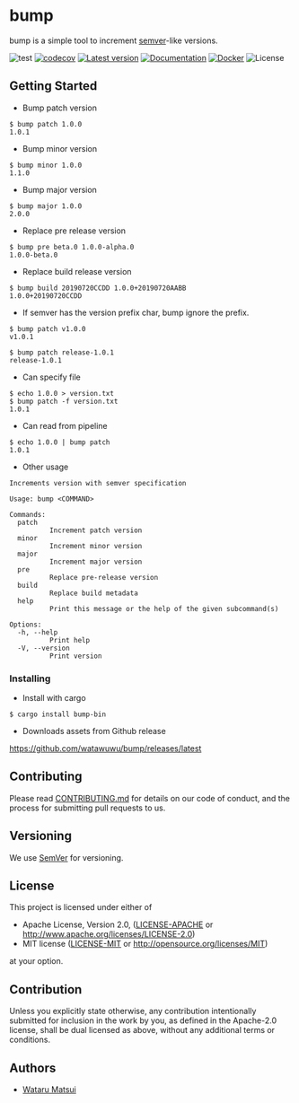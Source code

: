 # bump

bump is a simple tool to increment [semver](https://semver.org/)-like versions.

![test](https://github.com/watawuwu/bump/workflows/Test/badge.svg?branch=master)
[![codecov](https://codecov.io/gh/watawuwu/bump/branch/master/graph/badge.svg)](https://codecov.io/gh/watawuwu/bump)
[![Latest version](https://img.shields.io/crates/v/bump-bin.svg)](https://crates.io/crates/bump-bin)
[![Documentation](https://docs.rs/bump-bin/badge.svg)](https://docs.rs/crate/bump-bin)
[![Docker](https://img.shields.io/docker/pulls/watawuwu/bump)](https://hub.docker.com/repository/docker/watawuwu/bump/)
![License](https://img.shields.io/crates/l/bump-bin.svg)

## Getting Started

- Bump patch version

```
$ bump patch 1.0.0
1.0.1
```

- Bump minor version

```
$ bump minor 1.0.0
1.1.0
```

- Bump major version

```
$ bump major 1.0.0
2.0.0
```

- Replace pre release version

```
$ bump pre beta.0 1.0.0-alpha.0
1.0.0-beta.0
```

- Replace build release version

```
$ bump build 20190720CCDD 1.0.0+20190720AABB
1.0.0+20190720CCDD
```

- If semver has the version prefix char, bump ignore the prefix.

```
$ bump patch v1.0.0
v1.0.1

$ bump patch release-1.0.1
release-1.0.1
```

- Can specify file

```
$ echo 1.0.0 > version.txt
$ bump patch -f version.txt
1.0.1
```

- Can read from pipeline

```
$ echo 1.0.0 | bump patch
1.0.1
```

- Other usage

```
Increments version with semver specification

Usage: bump <COMMAND>

Commands:
  patch
          Increment patch version
  minor
          Increment minor version
  major
          Increment major version
  pre
          Replace pre-release version
  build
          Replace build metadata
  help
          Print this message or the help of the given subcommand(s)

Options:
  -h, --help
          Print help
  -V, --version
          Print version
```

### Installing


- Install with cargo

```
$ cargo install bump-bin
```

- Downloads assets from Github release

https://github.com/watawuwu/bump/releases/latest

## Contributing

Please read [CONTRIBUTING.md](https://gist.github.com/PurpleBooth/b24679402957c63ec426) for details on our code of conduct, and the process for submitting pull requests to us.

## Versioning

We use [SemVer](http://semver.org/) for versioning.

## License
This project is licensed under either of

- Apache License, Version 2.0, ([LICENSE-APACHE](LICENSE-APACHE) or http://www.apache.org/licenses/LICENSE-2.0)
- MIT license ([LICENSE-MIT](LICENSE-MIT) or http://opensource.org/licenses/MIT)

at your option.

## Contribution

Unless you explicitly state otherwise, any contribution intentionally submitted for inclusion in the work by you, as defined in the Apache-2.0 license, shall be dual licensed as above, without any additional terms or conditions.

## Authors

* [Wataru Matsui](watawuwu@3bi.tech)
